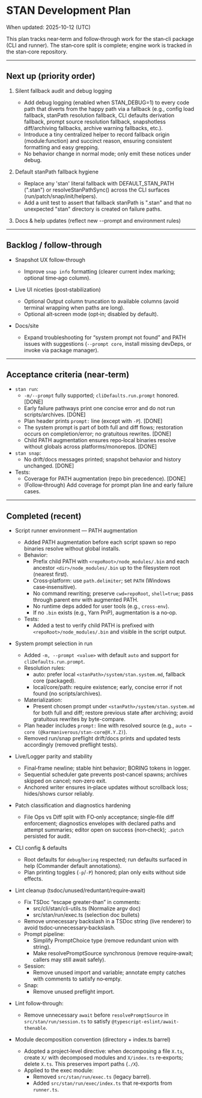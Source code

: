 # STAN Development Plan

When updated: 2025-10-12 (UTC)

This plan tracks near‑term and follow‑through work for the stan‑cli package (CLI and runner). The stan‑core split is complete; engine work is tracked in the stan‑core repository.

---

## Next up (priority order)

1. Silent fallback audit and debug logging
   - Add debug logging (enabled when STAN_DEBUG=1) to every code path that diverts from the happy path via a fallback (e.g., config load fallback, stanPath resolution fallback, CLI defaults derivation fallback, prompt source resolution fallback, snapshotless diff/archiving fallbacks, archive warning fallbacks, etc.).
   - Introduce a tiny centralized helper to record fallback origin (module:function) and succinct reason, ensuring consistent formatting and easy grepping.
   - No behavior change in normal mode; only emit these notices under debug.

2. Default stanPath fallback hygiene
   - Replace any 'stan' literal fallback with DEFAULT_STAN_PATH (".stan") or resolveStanPathSync() across the CLI surfaces (run/patch/snap/init/helpers).
   - Add a unit test to assert that fallback stanPath is ".stan" and that no unexpected "stan" directory is created on failure paths.

3. Docs & help updates (reflect new --prompt and environment rules)

---

## Backlog / follow‑through

- Snapshot UX follow‑through
  - Improve `snap info` formatting (clearer current index marking; optional time‑ago column).

- Live UI niceties (post‑stabilization)
  - Optional Output column truncation to available columns (avoid terminal wrapping when paths are long).
  - Optional alt‑screen mode (opt‑in; disabled by default).

- Docs/site
  - Expand troubleshooting for “system prompt not found” and PATH issues with suggestions (`--prompt core`, install missing devDeps, or invoke via package manager).

---

## Acceptance criteria (near‑term)

- `stan run`:
  - `-m/--prompt` fully supported; `cliDefaults.run.prompt` honored. [DONE]
  - Early failure pathways print one concise error and do not run scripts/archives. [DONE]
  - Plan header prints `prompt:` line (except with `-P`). [DONE]
  - The system prompt is part of both full and diff flows; restoration occurs on completion/error; no gratuitous rewrites. [DONE]
  - Child PATH augmentation ensures repo‑local binaries resolve without globals across platforms/monorepos. [DONE]
- `stan snap`:
  - No drift/docs messages printed; snapshot behavior and history unchanged. [DONE]
- Tests:
  - Coverage for PATH augmentation (repo bin precedence). [DONE]
  - (Follow‑through) Add coverage for prompt plan line and early failure cases.

---

## Completed (recent)

- Script runner environment — PATH augmentation
  - Added PATH augmentation before each script spawn so repo binaries resolve without global installs.
  - Behavior:
    - Prefix child PATH with `<repoRoot>/node_modules/.bin` and each ancestor `<dir>/node_modules/.bin` up to the filesystem root (nearest first).
    - Cross‑platform: use `path.delimiter`; set `PATH` (Windows case‑insensitive).
    - No command rewriting; preserve `cwd=repoRoot`, `shell=true`; pass through parent env with augmented PATH.
    - No runtime deps added for user tools (e.g., `cross-env`).
    - If no `.bin` exists (e.g., Yarn PnP), augmentation is a no‑op.
  - Tests:
    - Added a test to verify child PATH is prefixed with `<repoRoot>/node_modules/.bin` and visible in the script output.

- System prompt selection in run
  - Added `-m, --prompt <value>` with default `auto` and support for `cliDefaults.run.prompt`.
  - Resolution rules:
    - auto: prefer local `<stanPath>/system/stan.system.md`, fallback core (packaged).
    - local/core/path: require existence; early, concise error if not found (no scripts/archives).
  - Materialization:
    - Present chosen prompt under `<stanPath>/system/stan.system.md` for both full and diff; restore previous state after archiving; avoid gratuitous rewrites by byte-compare.
  - Plan header includes `prompt:` line with resolved source (e.g., `auto → core (@karmaniverous/stan-core@X.Y.Z)`).
  - Removed run/snap preflight drift/docs prints and updated tests accordingly (removed preflight tests).

- Live/Logger parity and stability
  - Final‑frame newline; stable hint behavior; BORING tokens in logger.
  - Sequential scheduler gate prevents post‑cancel spawns; archives skipped on cancel; non‑zero exit.
  - Anchored writer ensures in‑place updates without scrollback loss; hides/shows cursor reliably.

- Patch classification and diagnostics hardening
  - File Ops vs Diff split with FO‑only acceptance; single‑file diff enforcement; diagnostics envelopes with declared paths and attempt summaries; editor open on success (non‑check); `.patch` persisted for audit.

- CLI config & defaults
  - Root defaults for `debug`/`boring` respected; run defaults surfaced in help (Commander default annotations).
  - Plan printing toggles (`-p`/`-P`) honored; plan only exits without side effects.
- Lint cleanup (tsdoc/unused/reduntant/require‑await)
  - Fix TSDoc “escape greater‑than” in comments:
    - src/cli/stan/cli-utils.ts (Normalize argv doc)
    - src/stan/run/exec.ts (selection doc bullets)
  - Remove unnecessary backslash in a TSDoc string (live renderer) to avoid tsdoc‑unnecessary‑backslash.
  - Prompt pipeline:
    - Simplify PromptChoice type (remove redundant union with string).
    - Make resolvePromptSource synchronous (remove require‑await; callers may still await safely).
  - Session:
    - Remove unused import and variable; annotate empty catches with comments to satisfy no‑empty.
  - Snap:
    - Remove unused preflight import.

- Lint follow‑through:
  - Remove unnecessary `await` before `resolvePromptSource` in `src/stan/run/session.ts` to satisfy `@typescript-eslint/await-thenable`.

- Module decomposition convention (directory + index.ts barrel)
  - Adopted a project‑level directive: when decomposing a file `X.ts`, create `X/` with decomposed modules and `X/index.ts` re‑exports; delete `X.ts`. This preserves import paths (`./X`).
  - Applied to the exec module:
    - Removed `src/stan/run/exec.ts` (legacy barrel).
    - Added `src/stan/run/exec/index.ts` that re‑exports from `runner.ts`.
